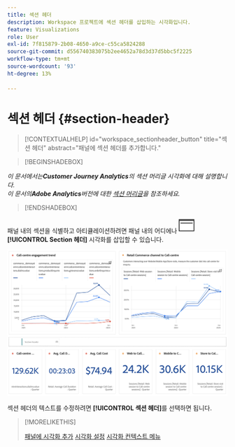 ```yaml
---
title: 섹션 헤더
description: Workspace 프로젝트에 섹션 헤더를 삽입하는 시각화입니다.
feature: Visualizations
role: User
exl-id: 7f815879-2b08-4650-a9ce-c55ca5824288
source-git-commit: d556740383075b2ee4652a78d3d37d5bbc5f2225
workflow-type: tm+mt
source-wordcount: '93'
ht-degree: 13%

---
```


# 섹션 헤더 {#section-header}

<!-- markdownlint-disable MD034 -->

>[!CONTEXTUALHELP]
>id="workspace_sectionheader_button"
>title="섹션 헤더"
>abstract="패널에 섹션 헤더를 추가합니다."

<!-- markdownlint-enable MD034 -->


>[!BEGINSHADEBOX]


*이 문서에서는&#x200B;**Customer Journey Analytics**의 섹션 머리글 시각화에 대해 설명합니다.<br/>이 문서의&#x200B;**Adobe Analytics**버전에 대한 [섹션 머리글](https://experienceleague.adobe.com/en/docs/analytics/analyze/analysis-workspace/visualizations/section-header)을 참조하세요.*

>[!ENDSHADEBOX]

패널 내의 섹션을 식별하고 아티큘레이션하려면 패널 내의 어디에나 ![PageRule](/help/assets/icons/PageRule.svg) **[!UICONTROL Section 헤더]** 시각화를 삽입할 수 있습니다.

![섹션 머리글](/help/analysis-workspace/visualizations/assets/section-header.png)

섹션 헤더의 텍스트를 수정하려면 **[!UICONTROL 섹션 헤더]**&#x200B;를 선택하면 됩니다.


>[!MORELIKETHIS]
>
>[패널에 시각화 추가](/help/analysis-workspace/visualizations/freeform-analysis-visualizations.md#add-visualizations-to-a-panel)
>[시각화 설정](/help/analysis-workspace/visualizations/freeform-analysis-visualizations.md#settings)
>[시각화 컨텍스트 메뉴](/help/analysis-workspace/visualizations/freeform-analysis-visualizations.md#context-menu)
>
